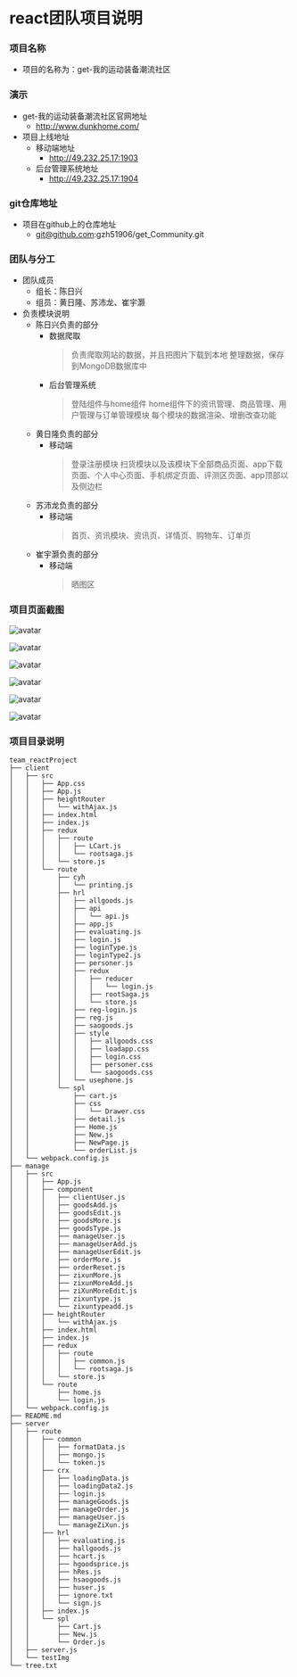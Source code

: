 #   react团队项目说明


### 项目名称

*   项目的名称为：get-我的运动装备潮流社区

### 演示

*   get-我的运动装备潮流社区官网地址
    *   http://www.dunkhome.com/
*   项目上线地址
    *   移动端地址
        *   http://49.232.25.17:1903
    *   后台管理系统地址
        *   http://49.232.25.17:1904

### git仓库地址
*   项目在github上的仓库地址
    *   git@github.com:gzh51906/get_Community.git

### 团队与分工
*   团队成员
    *   组长：陈日兴
    *   组员：黄日隆、苏沛龙、崔宇灏
*   负责模块说明
    *   陈日兴负责的部分
        *   数据爬取
            > 负责爬取网站的数据，并且把图片下载到本地
            > 整理数据，保存到MongoDB数据库中
        *   后台管理系统
            > 登陆组件与home组件
            > home组件下的资讯管理、商品管理、用户管理与订单管理模块
            > 每个模块的数据渲染、增删改查功能
    *   黄日隆负责的部分
        *   移动端
            > 登录注册模块
            > 扫货模块以及该模块下全部商品页面、app下载页面、个人中心页面、手机绑定页面、评测区页面、app顶部以及侧边栏
    *   苏沛龙负责的部分
        *   移动端
            > 首页、资讯模块、资讯页、详情页、购物车、订单页
    *   崔宇灏负责的部分
        *   移动端
            > 晒图区

### 项目页面截图
![avatar](http://49.232.25.17:1902/testImg/test1.png)

![avatar](http://49.232.25.17:1902/testImg/test2.png)

![avatar](http://49.232.25.17:1902/testImg/test3.png)

![avatar](http://49.232.25.17:1902/testImg/test4.png)

![avatar](http://49.232.25.17:1902/testImg/test5.png)

![avatar](http://49.232.25.17:1902/testImg/test6.png)


### 项目目录说明
```
team_reactProject
├── client
│   ├── src
│   │   ├── App.css
│   │   ├── App.js
│   │   ├── heightRouter
│   │   │   └── withAjax.js
│   │   ├── index.html
│   │   ├── index.js
│   │   ├── redux
│   │   │   ├── route
│   │   │   │   ├── LCart.js
│   │   │   │   └── rootsaga.js
│   │   │   └── store.js
│   │   └── route
│   │       ├── cyh
│   │       │   └── printing.js
│   │       ├── hrl
│   │       │   ├── allgoods.js
│   │       │   ├── api
│   │       │   │   └── api.js
│   │       │   ├── app.js
│   │       │   ├── evaluating.js
│   │       │   ├── login.js
│   │       │   ├── loginType.js
│   │       │   ├── loginType2.js
│   │       │   ├── personer.js
│   │       │   ├── redux
│   │       │   │   ├── reducer
│   │       │   │   │   └── login.js
│   │       │   │   ├── rootSaga.js
│   │       │   │   └── store.js
│   │       │   ├── reg-login.js
│   │       │   ├── reg.js
│   │       │   ├── saogoods.js
│   │       │   ├── style
│   │       │   │   ├── allgoods.css
│   │       │   │   ├── loadapp.css
│   │       │   │   ├── login.css
│   │       │   │   ├── personer.css
│   │       │   │   └── saogoods.css
│   │       │   └── usephone.js
│   │       └── spl
│   │           ├── cart.js
│   │           ├── css
│   │           │   └── Drawer.css
│   │           ├── detail.js
│   │           ├── Home.js
│   │           ├── New.js
│   │           ├── NewPage.js
│   │           └── orderList.js
│   └── webpack.config.js
├── manage
│   ├── src
│   │   ├── App.js
│   │   ├── component
│   │   │   ├── clientUser.js
│   │   │   ├── goodsAdd.js
│   │   │   ├── goodsEdit.js
│   │   │   ├── goodsMore.js
│   │   │   ├── goodsType.js
│   │   │   ├── manageUser.js
│   │   │   ├── manageUserAdd.js
│   │   │   ├── manageUserEdit.js
│   │   │   ├── orderMore.js
│   │   │   ├── orderReset.js
│   │   │   ├── zixunMore.js
│   │   │   ├── zixunMoreAdd.js
│   │   │   ├── ziXunMoreEdit.js
│   │   │   ├── zixuntype.js
│   │   │   └── zixuntypeadd.js
│   │   ├── heightRouter
│   │   │   └── withAjax.js
│   │   ├── index.html
│   │   ├── index.js
│   │   ├── redux
│   │   │   ├── route
│   │   │   │   ├── common.js
│   │   │   │   └── rootsaga.js
│   │   │   └── store.js
│   │   └── route
│   │       ├── home.js
│   │       └── login.js
│   └── webpack.config.js
├── README.md
├── server
│   ├── route
│   │   ├── common
│   │   │   ├── formatData.js
│   │   │   ├── mongo.js
│   │   │   └── token.js
│   │   ├── crx
│   │   │   ├── loadingData.js
│   │   │   ├── loadingData2.js
│   │   │   ├── login.js
│   │   │   ├── manageGoods.js
│   │   │   ├── manageOrder.js
│   │   │   ├── manageUser.js
│   │   │   └── manageZiXun.js
│   │   ├── hrl
│   │   │   ├── evaluating.js
│   │   │   ├── hallgoods.js
│   │   │   ├── hcart.js
│   │   │   ├── hgoodsprice.js
│   │   │   ├── hRes.js
│   │   │   ├── hsaogoods.js
│   │   │   ├── huser.js
│   │   │   ├── ignore.txt
│   │   │   └── sign.js
│   │   ├── index.js
│   │   └── spl
│   │       ├── Cart.js
│   │       ├── New.js
│   │       └── Order.js
│   ├── server.js
│   └── testImg
└── tree.txt


```



